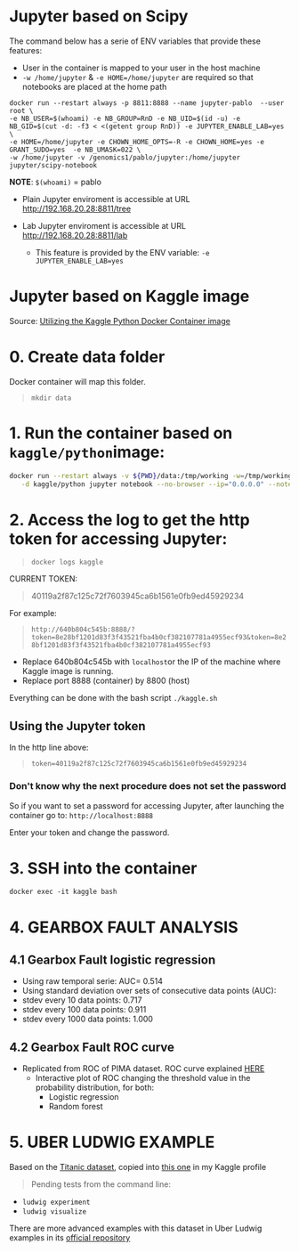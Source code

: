 # Jupyter based on Scipy
The command below has a serie of ENV variables that provide these features:
- User in the container is mapped to your user in the host machine
- `-w /home/jupyter` & `-e HOME=/home/jupyter` are required so that notebooks are placed at the home path

```docker
docker run --restart always -p 8811:8888 --name jupyter-pablo  --user root \
-e NB_USER=$(whoami) -e NB_GROUP=RnD -e NB_UID=$(id -u) -e NB_GID=$(cut -d: -f3 < <(getent group RnD)) -e JUPYTER_ENABLE_LAB=yes \
-e HOME=/home/jupyter -e CHOWN_HOME_OPTS=-R -e CHOWN_HOME=yes -e GRANT_SUDO=yes  -e NB_UMASK=022 \
-w /home/jupyter -v /genomics1/pablo/jupyter:/home/jupyter  jupyter/scipy-notebook
```
**NOTE**: `$(whoami)` = pablo

- Plain Jupyter enviroment is accessible at URL http://192.168.20.28:8811/tree

- Lab Jupyter enviroment is accessible at URL http://192.168.20.28:8811/lab
  - This feature is provided by the ENV variable: `-e JUPYTER_ENABLE_LAB=yes`

# Jupyter based on Kaggle image

Source: [Utilizing the Kaggle Python Docker Container image](https://github.com/stefan-bergstein/Utilizing-the-Kaggle-Python-Docker-Container-image)

# 0. Create data folder
Docker container will map this folder.
>`mkdir data`

# 1. Run the container based on `kaggle/python`image:
```bash
docker run --restart always -v ${PWD}/data:/tmp/working -w=/tmp/working -p 8800:8888 --name kaggle \
   -d kaggle/python jupyter notebook --no-browser --ip="0.0.0.0" --notebook-dir=/tmp/working --allow-root
```

# 2. Access the log to get the http token for accessing Jupyter:
>`docker logs kaggle`

CURRENT TOKEN:
> 40119a2f87c125c72f7603945ca6b1561e0fb9ed45929234

For example:
>`http://640b804c545b:8888/?token=8e28bf1201d83f3f43521fba4b0cf382107781a4955ecf93&token=8e28bf1201d83f3f43521fba4b0cf382107781a4955ecf93`

- Replace 640b804c545b with `localhost`or the IP of the machine where Kaggle image is running.
- Replace port 8888 (container) by 8800 (host)

Everything can be done with the bash script `./kaggle.sh`

## Using the Jupyter token
In the http line above:
>`token=40119a2f87c125c72f7603945ca6b1561e0fb9ed45929234`

### Don't know why the next procedure does not set the password
So if you want to set a password for accessing Jupyter, after launching the container go to:
`http://localhost:8888`

Enter your token and change the password.

# 3. SSH into the container
`docker exec -it kaggle bash`

# 4. GEARBOX FAULT ANALYSIS
## 4.1 Gearbox Fault logistic regression
  - Using raw temporal serie: AUC= 0.514
  - Using standard deviation over sets of consecutive data points (AUC):
   - stdev every 10   data points: 0.717
   - stdev every 100  data points: 0.911
   - stdev every 1000 data points: 1.000

## 4.2 Gearbox Fault ROC curve
   - Replicated from ROC of PIMA dataset. ROC curve explained [HERE](https://towardsdatascience.com/mechanics-of-the-roc-curve-83b10ce3887f)
      - Interactive plot of ROC changing the threshold value in the probability distribution, for both:
         - Logistic regression
         - Random forest

# 5. UBER LUDWIG EXAMPLE
Based on the [Titanic dataset](https://www.kaggle.com/c/titanic/),  copied into [this one](https://www.kaggle.com/brjapon/titanic) in my Kaggle profile 
> Pending tests from the command line:
  - `ludwig experiment`
  - `ludwig visualize`

There are more advanced examples with this dataset in Uber Ludwig examples in its [official repository](https://github.com/ludwig-ai/ludwig/tree/master/examples/titanic)